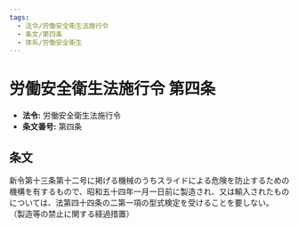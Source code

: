 ```yaml
---
tags:
  - 法令/労働安全衛生法施行令
  - 条文/第四条
  - 体系/労働安全衛生
---
```

# 労働安全衛生法施行令 第四条

- **法令:** 労働安全衛生法施行令
- **条文番号:** 第四条

## 条文
新令第十三条第十二号に掲げる機械のうちスライドによる危険を防止するための機構を有するもので、昭和五十四年一月一日前に製造され、又は輸入されたものについては、法第四十四条の二第一項の型式検定を受けることを要しない。
（製造等の禁止に関する経過措置）

